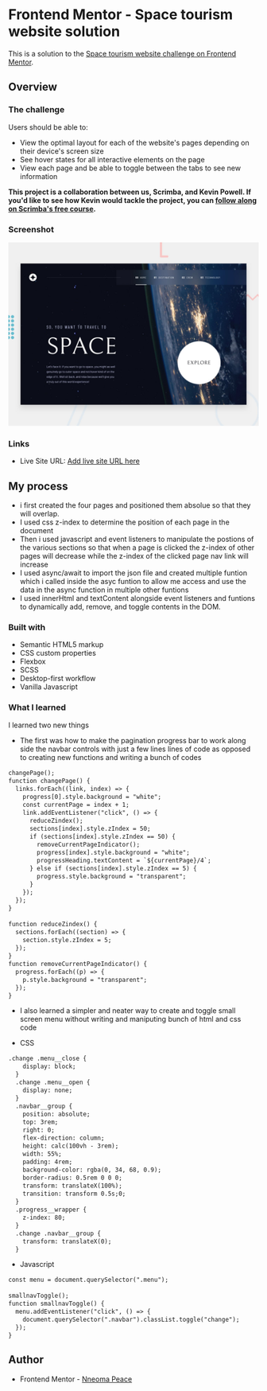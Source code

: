 # Frontend Mentor - Space tourism website solution

This is a solution to the [Space tourism website challenge on Frontend Mentor](https://www.frontendmentor.io/challenges/space-tourism-multipage-website-gRWj1URZ3).

## Overview

### The challenge

Users should be able to:

- View the optimal layout for each of the website's pages depending on their device's screen size
- See hover states for all interactive elements on the page
- View each page and be able to toggle between the tabs to see new information

**This project is a collaboration between us, Scrimba, and Kevin Powell. If you'd like to see how Kevin would tackle the project, you can [follow along on Scrimba's free course](https://scrimba.com/learn/spacetravel).**

### Screenshot

![Design preview for the Space tourism website coding challenge](./preview.jpg)

### Links

- Live Site URL: [Add live site URL here](https://your-live-site-url.com)

## My process

- i first created the four pages and positioned them absolue so that they will overlap.
- I used css z-index to determine the position of each page in the document
- Then i used javascript and event listeners to manipulate the postions of the various sections so that when a page is clicked the z-index of other pages will decrease while the z-index of the clicked page nav link will increase
- I used async/await to import the json file and created multiple funtion which i called inside the asyc funtion to allow me access and use the data in the async function in multiple other funtions
- I used innerHtml and textContent alongside event listeners and funtions to dynamically add, remove, and toggle contents in the DOM.

### Built with

- Semantic HTML5 markup
- CSS custom properties
- Flexbox
- SCSS
- Desktop-first workflow
- Vanilla Javascript

### What I learned

I learned two new things

- The first was how to make the pagination progress bar to work along side the navbar controls with just a few lines lines of code as opposed to creating new functions and writing a bunch of codes

```
changePage();
function changePage() {
  links.forEach((link, index) => {
    progress[0].style.background = "white";
    const currentPage = index + 1;
    link.addEventListener("click", () => {
      reduceZindex();
      sections[index].style.zIndex = 50;
      if (sections[index].style.zIndex == 50) {
        removeCurrentPageIndicator();
        progress[index].style.background = "white";
        progressHeading.textContent = `${currentPage}/4`;
      } else if (sections[index].style.zIndex == 5) {
        progress.style.background = "transparent";
      }
    });
  });
}

function reduceZindex() {
  sections.forEach((section) => {
    section.style.zIndex = 5;
  });
}
function removeCurrentPageIndicator() {
  progress.forEach((p) => {
    p.style.background = "transparent";
  });
}
```

- I also learned a simpler and neater way to create and toggle small screen menu without writing and maniputing bunch of html and css code

- CSS

```
.change .menu__close {
    display: block;
  }
  .change .menu__open {
    display: none;
  }
  .navbar__group {
    position: absolute;
    top: 3rem;
    right: 0;
    flex-direction: column;
    height: calc(100vh - 3rem);
    width: 55%;
    padding: 4rem;
    background-color: rgba(0, 34, 68, 0.9);
    border-radius: 0.5rem 0 0 0;
    transform: translateX(100%);
    transition: transform 0.5s;0;
  }
  .progress__wrapper {
    z-index: 80;
  }
  .change .navbar__group {
    transform: translateX(0);
  }
```

- Javascript

```
const menu = document.querySelector(".menu");

smallnavToggle();
function smallnavToggle() {
  menu.addEventListener("click", () => {
    document.querySelector(".navbar").classList.toggle("change");
  });
}
```

## Author

- Frontend Mentor - [Nneoma Peace](https://www.frontendmentor.io/profile/SatellitePeace)
